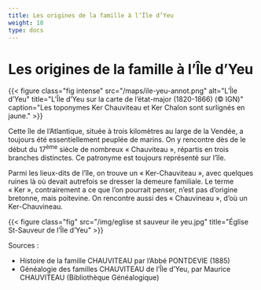 ```yaml
---
title: Les origines de la famille à l’Île d’Yeu
weight: 10
type: docs
---
```


# Les origines de la famille à l’Île d’Yeu

{{< figure class="fig intense" src="/maps/ile-yeu-annot.png" alt="L’Île d’Yeu" title="L’Île d’Yeu sur la carte de l’état-major (1820-1866) (© IGN)" caption="Les toponymes Ker Chauviteau et Ker Chalon sont surlignés en jaune." >}}

Cette île de l’Atlantique, située à trois kilomètres au large de la Vendée, a toujours été essentiellement peuplée de marins. On y rencontre dès de le début du 17<sup>ème</sup> siècle de nombreux « Chauviteau », répartis en trois branches distinctes. Ce patronyme est toujours représenté sur l’île.

Parmi les lieux-dits de l’île, on trouve un « Ker-Chauviteau », avec quelques ruines là où devait autrefois se dresser la demeure familiale. Le terme « Ker », contrairement a ce que l’on pourrait penser, n’est pas d’origine bretonne, mais poitevine. On rencontre aussi des « Chauvineau », d’où un Ker-Chauvineau.


{{< figure class="fig" src="/img/eglise st sauveur ile yeu.jpg" title="Église St-Sauveur de l’Île d’Yeu" >}}


Sources :

- Histoire de la famille CHAUVITEAU par l’Abbé PONTDEVIE (1885)
- Généalogie des familles CHAUVITEAU de l’Île d’Yeu, par Maurice CHAUVITEAU (Bibliothèque Généalogique)